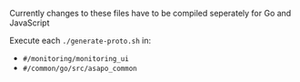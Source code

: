 Currently changes to these files have to be compiled seperately for Go and JavaScript

Execute each `./generate-proto.sh` in:
- `#/monitoring/monitoring_ui`
- `#/common/go/src/asapo_common`

